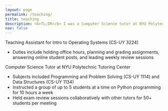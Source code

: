```yaml
---
layout: page
permalink: /teaching/
title: teaching
description: <b>TL;DR</b> I was a Computer Science tutor at NYU Polytechnic Tutoring Center for a year and now a Teaching Assistant for the operating systems course at NYU.
nav: false
---
```


Teaching Assistant for Intro to Operating Systems (CS-UY 3224)
<ul>
<li>Duties include holding office hours, planning and grading assignments, answering online student posts, and leading weekly review sessions</li>
</ul>

Computer Science Tutor at NYU Polytechnic Tutoring Center
<ul>
<li>Subjects included Programming and Problem Solving (CS-UY 1114) and Data Structures (CS-UY 1134) </li>
<li>Instructed a group of up to 5 students at a time on Python programming for 10 hours a week </li>
<li>Held exam review sessions collaboratively with other tutors for 50+ students per meeting </li>
</ul>
